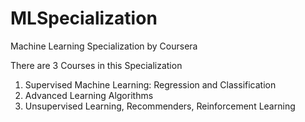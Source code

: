 # MLSpecialization
Machine Learning Specialization by Coursera


There are 3 Courses in this Specialization

1. Supervised Machine Learning: Regression and Classification
2. Advanced Learning Algorithms
3. Unsupervised Learning, Recommenders, Reinforcement Learning
